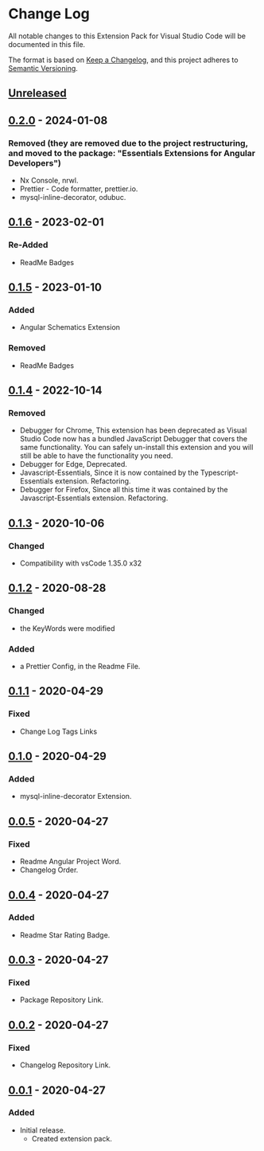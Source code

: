 # Change Log

All notable changes to this Extension Pack for Visual Studio Code will be documented in this file.

The format is based on [Keep a Changelog](https://keepachangelog.com/en/1.0.0/),
and this project adheres to [Semantic Versioning](https://semver.org/spec/v2.0.0.html).

## [Unreleased]

## [0.2.0] - 2024-01-08

### Removed (they are removed due to the project restructuring, and moved to the package: "Essentials Extensions for Angular Developers")

* Nx Console, nrwl.
* Prettier - Code formatter, prettier.io.
* mysql-inline-decorator, odubuc.

## [0.1.6] - 2023-02-01

### Re-Added

* ReadMe Badges

## [0.1.5] - 2023-01-10

### Added

* Angular Schematics Extension

### Removed

* ReadMe Badges

## [0.1.4] - 2022-10-14

### Removed

* Debugger for Chrome, This extension has been deprecated as Visual Studio Code now has a bundled JavaScript Debugger that covers the same functionality. You can safely un-install this extension and you will still be able to have the functionality you need.
* Debugger for Edge, Deprecated.
* Javascript-Essentials, Since it is now contained by the Typescript-Essentials extension. Refactoring.
* Debugger for Firefox, Since all this time it was contained by the Javascript-Essentials extension. Refactoring.

## [0.1.3] - 2020-10-06

### Changed

* Compatibility with vsCode 1.35.0 x32

## [0.1.2] - 2020-08-28

### Changed

* the KeyWords were modified

### Added

* a Prettier Config, in the Readme File.

## [0.1.1] - 2020-04-29

### Fixed

* Change Log Tags Links

## [0.1.0] - 2020-04-29

### Added

* mysql-inline-decorator Extension.

## [0.0.5] - 2020-04-27

### Fixed

* Readme Angular Project Word.
* Changelog Order.

## [0.0.4] - 2020-04-27

### Added

* Readme Star Rating Badge.

## [0.0.3] - 2020-04-27

### Fixed

* Package Repository Link.

## [0.0.2] - 2020-04-27

### Fixed

* Changelog Repository Link.

## [0.0.1] - 2020-04-27

### Added

* Initial release.
  * Created extension pack.

[Unreleased]: https://github.com/Gydunhn/Angular-Essentials/tree/develop
[0.2.0]: https://github.com/Gydunhn/Angular-Essentials/releases/tag/0.2.0
[0.1.6]: https://github.com/Gydunhn/Angular-Essentials/releases/tag/0.1.6
[0.1.5]: https://github.com/Gydunhn/Angular-Essentials/releases/tag/0.1.5
[0.1.4]: https://github.com/Gydunhn/Angular-Essentials/releases/tag/0.1.4
[0.1.3]: https://github.com/Gydunhn/Angular-Essentials/releases/tag/0.1.3
[0.1.2]: https://github.com/Gydunhn/Angular-Essentials/releases/tag/0.1.2
[0.1.1]: https://github.com/Gydunhn/Angular-Essentials/releases/tag/0.1.1
[0.1.0]: https://github.com/Gydunhn/Angular-Essentials/releases/tag/0.1.0
[0.0.5]: https://github.com/Gydunhn/Angular-Essentials/releases/tag/0.0.5
[0.0.4]: https://github.com/Gydunhn/Angular-Essentials/releases/tag/0.0.4
[0.0.3]: https://github.com/Gydunhn/Angular-Essentials/releases/tag/0.0.3
[0.0.2]: https://github.com/Gydunhn/Angular-Essentials/releases/tag/0.0.2
[0.0.1]: https://github.com/Gydunhn/Angular-Essentials/releases/tag/0.0.1
